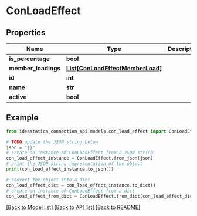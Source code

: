 # ConLoadEffect


## Properties

Name | Type | Description | Notes
------------ | ------------- | ------------- | -------------
**is_percentage** | **bool** |  | [optional] 
**member_loadings** | [**List[ConLoadEffectMemberLoad]**](ConLoadEffectMemberLoad.md) |  | [optional] 
**id** | **int** |  | [optional] 
**name** | **str** |  | [optional] 
**active** | **bool** |  | [optional] 

## Example

```python
from ideastatica_connection_api.models.con_load_effect import ConLoadEffect

# TODO update the JSON string below
json = "{}"
# create an instance of ConLoadEffect from a JSON string
con_load_effect_instance = ConLoadEffect.from_json(json)
# print the JSON string representation of the object
print(con_load_effect_instance.to_json())

# convert the object into a dict
con_load_effect_dict = con_load_effect_instance.to_dict()
# create an instance of ConLoadEffect from a dict
con_load_effect_from_dict = ConLoadEffect.from_dict(con_load_effect_dict)
```
[[Back to Model list]](../README.md#documentation-for-models) [[Back to API list]](../README.md#documentation-for-api-endpoints) [[Back to README]](../README.md)


